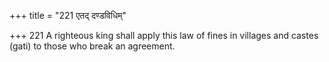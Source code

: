 +++
title = "221 एतद् दण्डविधिम्"

+++
221	A righteous king shall apply this law of fines in villages and castes (gati) to those who break an agreement.